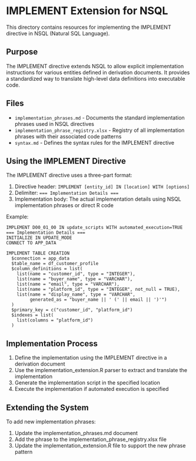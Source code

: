 # IMPLEMENT Extension for NSQL

This directory contains resources for implementing the IMPLEMENT directive in NSQL (Natural SQL Language).

## Purpose

The IMPLEMENT directive extends NSQL to allow explicit implementation instructions for various entities defined in derivation documents. It provides a standardized way to translate high-level data definitions into executable code.

## Files

- `implementation_phrases.md` - Documents the standard implementation phrases used in NSQL directives
- `implementation_phrase_registry.xlsx` - Registry of all implementation phrases with their associated code patterns
- `syntax.md` - Defines the syntax rules for the IMPLEMENT directive

## Using the IMPLEMENT Directive

The IMPLEMENT directive uses a three-part format:

1. Directive header: `IMPLEMENT [entity_id] IN [location] WITH [options]`
2. Delimiter: `=== Implementation Details ===`
3. Implementation body: The actual implementation details using NSQL implementation phrases or direct R code

Example:

```
IMPLEMENT D00_01_00 IN update_scripts WITH automated_execution=TRUE
=== Implementation Details ===
INITIALIZE IN UPDATE_MODE
CONNECT TO APP_DATA

IMPLEMENT TABLE CREATION
  $connection = app_data
  $table_name = df_customer_profile
  $column_definitions = list(
    list(name = "customer_id", type = "INTEGER"),
    list(name = "buyer_name", type = "VARCHAR"),
    list(name = "email", type = "VARCHAR"),
    list(name = "platform_id", type = "INTEGER", not_null = TRUE),
    list(name = "display_name", type = "VARCHAR",
         generated_as = "buyer_name || ' (' || email || ')'")
  )
  $primary_key = c("customer_id", "platform_id")
  $indexes = list(
    list(columns = "platform_id")
  )
```

## Implementation Process

1. Define the implementation using the IMPLEMENT directive in a derivation document
2. Use the implementation_extension.R parser to extract and translate the implementation
3. Generate the implementation script in the specified location
4. Execute the implementation if automated execution is specified

## Extending the System

To add new implementation phrases:

1. Update the implementation_phrases.md document
2. Add the phrase to the implementation_phrase_registry.xlsx file
3. Update the implementation_extension.R file to support the new phrase pattern
